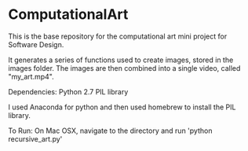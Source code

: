 # ComputationalArt
This is the base repository for the computational art mini project for Software Design.

It generates a series of functions used to create images, stored in the images folder.
The images are then combined into a single video, called "my_art.mp4".

Dependencies:
Python 2.7
PIL library

I used Anaconda for python and then used homebrew to install the PIL library.

To Run:
On Mac OSX, navigate to the directory and run 'python recursive_art.py'
